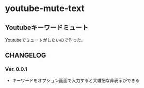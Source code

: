 # youtube-mute-text

## Youtubeキーワードミュート

Youtubeでミュートがしたいので作った。

## CHANGELOG

### Ver. 0.0.1
- キーワードをオプション画面で入力すると大雑把な非表示ができる